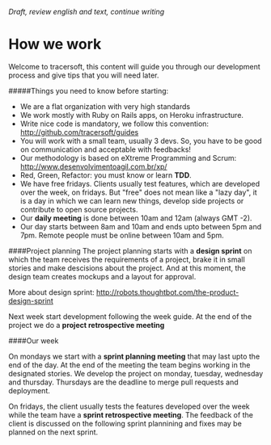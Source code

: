 *Draft, review english and text, continue writing*

# How we work

Welcome to tracersoft, this content will guide you through our development process and give tips that you will need later.

#####Things you need to know before starting:

* We are a flat organization with very high standards
* We work mostly with Ruby on Rails apps, on Heroku infrastructure.
* Write nice code is mandatory, we follow this convention: http://github.com/tracersoft/guides
* You will work with a small team, usually 3 devs. So, you have to be good on communication and acceptable with feedbacks!
* Our methodology is based on eXtreme Programming and Scrum: http://www.desenvolvimentoagil.com.br/xp/
* Red, Green, Refactor: you must know or learn **TDD**.
* We have free fridays. Clients usually test features, which are developed over the week, on fridays. But "free" does not mean like a "lazy day", it is a day in which we can learn new things, develop side projects or contribute to open source projects.
* Our **daily meeting** is done between 10am and 12am (always GMT -2).
* Our day starts between 8am and 10am and ends upto between 5pm and 7pm. Remote people must be online between 10am and 5pm.

####Project planning
The project planning starts with a **design sprint** on which the team receives the requirements of a project, brake it in small stories and make descisions about the project. And at this moment, the design team creates mockups and a layout for approval.

More about design sprint: http://robots.thoughtbot.com/the-product-design-sprint

Next week start development following the week guide.
At the end of the project we do a **project retrospective meeting**

####Our week

On mondays we start with a **sprint planning meeting** that may last upto the end of the day. At the end of the meeting the team begins working in the designated stories. We develop the project on monday, tuesday, wednesday and thursday.
Thursdays are the deadline to merge pull requests and deployment.

On fridays, the client usually tests the features developed over the week while the team have a **sprint retrospective meeting**. The feedback of the client is discussed on the following sprint plannining and fixes may be planned on the next sprint.
